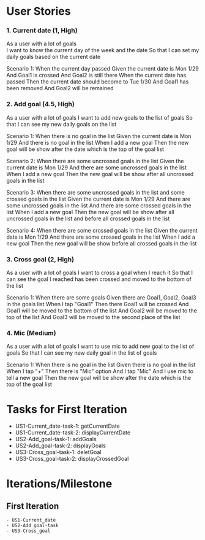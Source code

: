 
# User Stories

### 1. Current date (1, High)

  As a user with a lot of goals  
  I want to know the current day of the week and the date 
  So that I can set my daily goals based on the current date
  
  Scenario 1: When the current day passed
  Given the current date is Mon 1/29
  And Goal1 is crossed
  And Goal2 is still there
  When the current date has passed
  Then the current date should become to Tue 1/30
  And Goal1 has been removed
  And Goal2 will be remained 


### 2. Add goal (4.5, High)

  As a user with a lot of goals 
  I want to add new goals to the list of goals
  So that I can see my new daily goals on the list
  
  Scenario 1: When there is no goal in the list
  Given the current date is Mon 1/29
  And there is no goal in the list
  When I add a new goal 
  Then the new goal will be show after the date which is the top of the goal list
  
  Scenario 2: When there are some uncrossed goals in the list
  Given the current date is Mon 1/29
  And there are some uncrossed goals in the list
  When I add a new goal 
  Then the new goal will be show after all uncrossed goals in the list
  
  Scenario 3: When there are some uncrossed goals in the list and some crossed goals in the list
  Given the current date is Mon 1/29
  And there are some uncrossed goals in the list
  And there are some crossed goals in the list
  When I add a new goal 
  Then the new goal will be show after all uncrossed goals in the list and before all crossed goals in the list
  
  Scenario 4: When there are some crossed goals in the list
  Given the current date is Mon 1/29
  And there are some crossed goals in the list
  When I add a new goal 
  Then the new goal will be show before all crossed goals in the list



### 3. Cross goal (2, High)

  As a user with a lot of goals 
  I want to cross a goal when I reach it
  So that I can see the goal I reached has been crossed and moved to the bottom of the list
  
  Scenario 1: When there are some goals
  Given there are Goal1, Goal2, Goal3 in the goals list
  When I tap "Goal1"
  Then there Goal1 will be crossed
  And Goal1 will be moved to the bottom of the list
  And Goal2 will be moved to the top of the list 
  And Goal3 will be moved to the second place of the list



### 4. Mic (Medium)
As a user with a lot of goals 
I want to use mic to add new goal to the list of goals
So that I can see my new daily goal in the list of goals

Scenario 1: When there is no goal in the list
Given there is no goal in the list
When I tap "+"
Then there is "Mic" option
And I tap "Mic"
And I use mic to tell a new goal
Then the new goal will be show after the date which is the top of the goal list

# Tasks for First Iteration

  - US1-Current_date-task-1: getCurrentDate
  - US1-Current_date-task-2: displayCurrentDate
  - US2-Add_goal-task-1: addGoals
  - US2-Add_goal-task-2: displayGoals
  - US3-Cross_goal-task-1: deletGoal
  - US3-Cross_goal-task-2: displayCrossedGoal

# Iterations/Milestone
  ## First Iteration
    - US1-Current_date
    - US2-Add_goal-task
    - US3-Cross_goal












